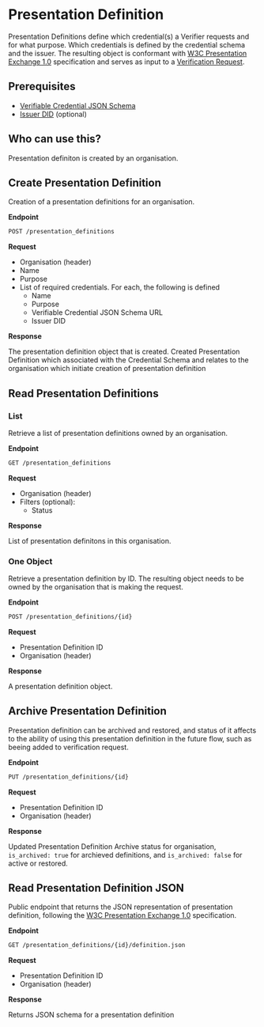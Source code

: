 # Presentation Definition

Presentation Definitions define which credential(s) a Verifier requests and for what purpose. Which credentials is defined by the credential schema and the issuer. The resulting object is conformant with [W3C Presentation Exchange 1.0](https://identity.foundation/presentation-exchange/spec/v1.0.0/) specification and serves as input to a [Verification Request](oidc4vp.md).

## Prerequisites

* [Verifiable Credential JSON Schema](credential-schemas.md)
* [Issuer DID](dids/did-methods.md) (optional)

## Who can use this?

Presentation definiton is created by an organisation.

## Create Presentation Definition

Creation of a presentation definitions for an organisation.

**Endpoint**

```bash
POST /presentation_definitions
```
**Request**

* Organisation (header)
* Name
* Purpose
* List of required credentials. For each, the following is defined
  * Name
  * Purpose
  * Verifiable Credential JSON Schema URL
  * Issuer DID

**Response**

The presentation definition object that is created.
Created Presentation Definition which associated with the Credential Schema and relates to the organisation which initiate creation of presentation definition

## Read Presentation Definitions

### List

Retrieve a list of presentation definitions owned by an organisation.

**Endpoint**

```bash
GET /presentation_definitions
```
**Request**

* Organisation (header)
* Filters (optional):
  * Status

**Response**

List of presentation definitons in this organisation.

### One Object

Retrieve a presentation definition by ID. The resulting object needs to be owned by the organisation that is making the request.

**Endpoint**

```bash
POST /presentation_definitions/{id}
```
**Request**

* Presentation Definition ID
* Organisation (header)

**Response**

A presentation definition object.

## Archive Presentation Definition

Presentation definition can be archived and restored, and status of it affects to the ability of using this presentation definition in the future flow, such as beeing added to verification request.

**Endpoint**

```bash
PUT /presentation_definitions/{id}
```
**Request**

* Presentation Definition ID
* Organisation (header)

**Response**

Updated Presentation Definition Archive status for organisation, `is_archived: true` for archieved definitions, and `is_archived: false` for active or restored.

## Read Presentation Definition JSON

Public endpoint that returns the JSON representation of presentation definition, following the [W3C Presentation Exchange 1.0](https://identity.foundation/presentation-exchange/spec/v1.0.0/) specification.

**Endpoint**

```bash
GET /presentation_definitions/{id}/definition.json
```
**Request**

* Presentation Definition ID
* Organisation (header)

**Response**

Returns JSON schema for a presentation definition
